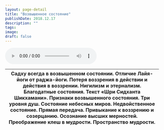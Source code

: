 ```yaml
---
layout: page-detail
title: "Возвышенное состояние"
publishDate: 2018.12.17
description: ""
tags:
image:
draft: false
---
```


<audio title="2018.12.17 - Возвышенное состояние.mp3" src="/upload/iblock/5f5/5f5cce16e9cd8b2d1b10fef5a5e58bf1.mp3" controls=""></audio>

| Садху всегда в возвышенном состоянии. Отличие Лайя-йоги от раджа-йоги. Потеря воззрения в действии и действия в воззрении. Нигилизм и этернализм. Благодатные состояния. Текст «Шри Сидханта Шикхамани». Признаки возвышенного состояния. Три уровня душ. Состояние небесных миров. Недвойственное состояние. Прямая передача. Привыкание к воззрению и созерцанию. Осознание высших мерностей. Преображение клеш в мудрости. Пространство мудрости. |
| ---------------------------------------------------------------------------------------------------------------------------------------------------------------------------------------------------------------------------------------------------------------------------------------------------------------------------------------------------------------------------------------------------------------------------------------------------- |

  
